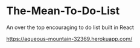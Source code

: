 # The-Mean-To-Do-List
An over the top encouraging to do list built in React

https://aqueous-mountain-32369.herokuapp.com/
